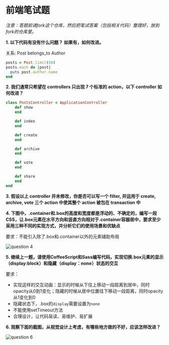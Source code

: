 # 前端笔试题

_注意：答题前请fork这个仓库，然后把笔试答案（包括相关代码）整理好，放到fork的仓库里。_

__1. 以下代码有没有什么问题？ 如果有，如何改进。__

关系: Post belongs_to Author

```ruby
posts = Post.limit(50)
posts.each do |post|
  puts post.author.name
end
```

__2. 我们通常只希望在 controllers 只出现 7 个标准的 action，以下 controller 如何改进？__

```ruby
class PostsController < ApplicationController
    def show
    end

    def index
    end

    def create
    end

    def archive
    end

    def vote
    end

    def share
    end
end
```

__3. 假设以上 controller 并未修改，你是否可以写一个 filter, 并运用于 create, archive, vote 三个 action 中使其整个 action 被包在 transaction 中__

__4. 下图中，.container和.box的高度和宽度都是浮动的、不确定的，编写一段CSS，让.box元素在水平方向和竖直方向相对于.container容器居中，要求至少采用三种不同的实现方式，并分析它们的使用场景和优缺点__

要求：不能引入除了.box和.container以外的元素辅助布局

![question 4](https://raw.githubusercontent.com/mycolorway/front-end-interview/master/images/q4.png)

__5. 继续上一题，请使用CoffeeScript和Sass编写代码，实现切换.box元素的显示（display:block）和隐藏（display：none）状态的交互__

要求：
* 实现这样的交互动画：显示的时候从下往上移动一段距离到居中，同时opacity从0到1变化；隐藏的时候从居中位置往下移动一段距离，同时opacity从1变化到0
* 隐藏状态下，.box的`display`需要设置为`none`
* 不能使用setTimeout方法
* 合理设计，让代码易读、易维护、易扩展

__6. 观察下面的截图，从视觉设计上考虑，有哪些地方做的不好，应该怎样改进？__

![question 6](https://raw.githubusercontent.com/mycolorway/front-end-interview/master/images/q6.png)
